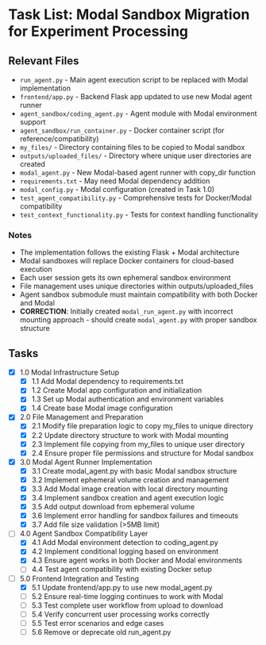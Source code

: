 # Task List: Modal Sandbox Migration for Experiment Processing

## Relevant Files

- `run_agent.py` - Main agent execution script to be replaced with Modal implementation
- `frontend/app.py` - Backend Flask app updated to use new Modal agent runner
- `agent_sandbox/coding_agent.py` - Agent module with Modal environment support
- `agent_sandbox/run_container.py` - Docker container script (for reference/compatibility)
- `my_files/` - Directory containing files to be copied to Modal sandbox
- `outputs/uploaded_files/` - Directory where unique user directories are created
- `modal_agent.py` - New Modal-based agent runner with copy_dir function
- `requirements.txt` - May need Modal dependency addition
- `modal_config.py` - Modal configuration (created in Task 1.0)
- `test_agent_compatibility.py` - Comprehensive tests for Docker/Modal compatibility
- `test_context_functionality.py` - Tests for context handling functionality

### Notes

- The implementation follows the existing Flask + Modal architecture
- Modal sandboxes will replace Docker containers for cloud-based execution
- Each user session gets its own ephemeral sandbox environment
- File management uses unique directories within outputs/uploaded_files
- Agent sandbox submodule must maintain compatibility with both Docker and Modal
- **CORRECTION**: Initially created `modal_run_agent.py` with incorrect mounting approach - should create `modal_agent.py` with proper sandbox structure

## Tasks

- [x] 1.0 Modal Infrastructure Setup
  - [x] 1.1 Add Modal dependency to requirements.txt
  - [x] 1.2 Create Modal app configuration and initialization
  - [x] 1.3 Set up Modal authentication and environment variables
  - [x] 1.4 Create base Modal image configuration
- [x] 2.0 File Management and Preparation
  - [x] 2.1 Modify file preparation logic to copy my_files to unique directory
  - [x] 2.2 Update directory structure to work with Modal mounting
  - [x] 2.3 Implement file copying from my_files to unique user directory
  - [x] 2.4 Ensure proper file permissions and structure for Modal sandbox
- [x] 3.0 Modal Agent Runner Implementation
  - [x] 3.1 Create modal_agent.py with basic Modal sandbox structure
  - [x] 3.2 Implement ephemeral volume creation and management
  - [x] 3.3 Add Modal image creation with local directory mounting
  - [x] 3.4 Implement sandbox creation and agent execution logic
  - [x] 3.5 Add output download from ephemeral volume
  - [x] 3.6 Implement error handling for sandbox failures and timeouts
  - [x] 3.7 Add file size validation (>5MB limit)
- [ ] 4.0 Agent Sandbox Compatibility Layer
  - [x] 4.1 Add Modal environment detection to coding_agent.py
  - [x] 4.2 Implement conditional logging based on environment
  - [x] 4.3 Ensure agent works in both Docker and Modal environments
  - [ ] 4.4 Test agent compatibility with existing Docker setup
- [ ] 5.0 Frontend Integration and Testing
  - [x] 5.1 Update frontend/app.py to use new modal_agent.py
  - [ ] 5.2 Ensure real-time logging continues to work with Modal
  - [ ] 5.3 Test complete user workflow from upload to download
  - [ ] 5.4 Verify concurrent user processing works correctly
  - [ ] 5.5 Test error scenarios and edge cases
  - [ ] 5.6 Remove or deprecate old run_agent.py 